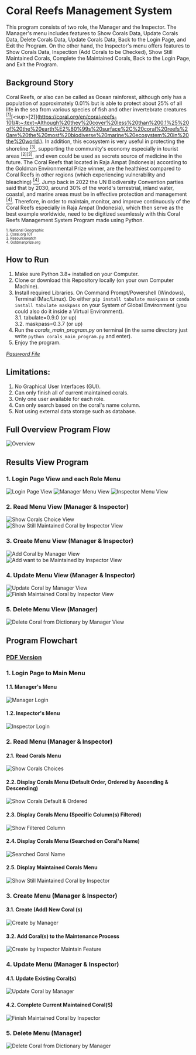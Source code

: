 # Coral Reefs Management System
This program consists of two role, the Manager  and the Inspector. The Manager's menu includes features to Show Corals Data, Update Corals Data, Delete Corals Data, Update Corals Data, Back to the Login Page, and Exit the Program. On the other hand, the Inspector's menu offers features to Show Corals Data, Inspection (Add Corals to be Checked), Show Still Maintained Corals, Complete the Maintained Corals, Back to the Login Page, and Exit the Program.

## Background Story
Coral Reefs, or also can be called as Ocean rainforest, although only has a population of approximately 0.01% but is able to protect about 25% of all life in the sea from various species of fish and other invertebrate creatures [<sup>[1]</sup>](https://education.nationalgeographic.org/resource/coral-reefs/#:~:text=Reefs%20provide%20a%20large%20fraction%20of%20Earth%E2%80%99s%20biodiversity%E2%80%94they%20have%20been%20called%20%E2%80%9Cthe%20rain%20forests%20of%20the%20seas.%E2%80%9D%20Scientists%20estimate%20that%2025%20percent%20of%20all%20marine%20species%20live%20in%20and%20around%20coral%20reefs%2C%20making%20them%20one%20of%20the%20most%20diverse%20habitats%20in%20the%20world.)[<sup>[2]</sup>](https://coral.org/en/coral-reefs-101/#:~:text=Although%20they%20cover%20less%20than%200.1%25%20of%20the%20earth%E2%80%99s%20surface%2C%20coral%20reefs%20are%20the%20most%20biodiverse%20marine%20ecosystem%20in%20the%20world.). In addition, this ecosystem is very useful in protecting the shoreline [<sup>[3]</sup>](https://resourcewatch.org/dashboards/coral-reefs#:~:text=Reefs%20protect%20an%20estimated%20150%2C000%20km%20of%20shoreline%20in%20more%20than%20100%20countries%20and%20territories.%C2%A0On%20average%2C%20coral%20reefs%20reduce%20the%20annual%20expected%20damages%20from%20storms%20globally%20by%20more%20than%20US%244%20billion.), supporting the community's economy especially in tourist areas [<sup>[2]</sup>](https://coral.org/en/coral-reefs-101/#:~:text=Over%20100%20countries%20benefit%20from%20the%20recreational%20value%20of%20coral%20reefs)[<sup>[3]</sup>](https://resourcewatch.org/dashboards/coral-reefs#:~:text=Coral%20reefs%20are%20an%20important%20magnet%20for%20both%20domestic%20and%20international%20tourism%20in%20over%20100%20countries%20and%20territories%2C%20generating%20jobs%2C%20revenue%20and%20foreign%20exchange.), and even could be used as secrets source of medicine in the future. The Coral Reefs that located in Raja Ampat (Indonesia) according to the Goldman Environmental Prize winner, are the healthiest compared to Coral Reefs in other regions (which experiencing vulnerability and bleaching) [<sup>[4]</sup>](https://www.goldmanprize.org/blog/protecting-the-remarkable-coral-reefs-of-raja-ampat-indonesia/#:~:text=Zafer%20is%20optimistic,in%20other%20places.). Jump back in 2022 the UN Biodiversity Convention parties said that by 2030, around 30% of the world's terrestrial, inland water, coastal, and marine areas must be in effective protection and management [<sup>[4]</sup>](https://www.goldmanprize.org/blog/protecting-the-remarkable-coral-reefs-of-raja-ampat-indonesia/#:~:text=Indeed%2C%20in%202022%20the%20parties%20to%20the%20UN%20Biodiversity%20Convention%20called%20for%2030%25%20of%20the%20world%E2%80%99s%20terrestrial%2C%20inland%20water%2C%20coastal%2C%20and%20marine%20areas%20to%20be%20in%20effective%20protection%20and%20management%20by%202030%20(emphasis%20added)). Therefore, in order to maintain, monitor, and improve continuously of the Coral Reefs especially in Raja Ampat (Indonesia), which then serve as the best example worldwide, need to be digitized seamlessly with this Coral Reefs Management System Program made using Python.

<sub><small>1. National Geographic</small></sub><br>
<sub><small>2. Coral.org 101</small></sub><br>
<sub><small>3. Resourcewatch</small></sub><br>
<sub><small>4. Goldmanprize.org</small></sub>

## How to Run
1. Make sure Python 3.8+ installed on your Computer.
2. Clone or download this Repository locally (on your own Computer Machine).
3. Install required Libraries. On Command Prompt/Powershell (Windows), Terminal (Mac/Linux). Do either `pip install tabulate maskpass` or `conda install tabulate maskpass` on your System of Global Environment (you could also do it inside a Virtual Environment). <br>
    3.1. tabulate=0.9.0 (or up) <br>
    3.2. maskpass=0.3.7 (or up)
4. Run the *corals_main_program.py* on terminal (in the same directory just write `python corals_main_program.py` and enter).
5. Enjoy the program.

[*Password File*](https://github.com/zeenfts/coral-reefs-management-system/blob/main/files/__password_role.txt)

## Limitations:
1. No Graphical User Interfaces (GUI).
2. Can only finish all of current maintained corals.
3. Only one user available for each role.
4. Can only search based on the coral's name column.
5. Not using external data storage such as database.

## Full Overview Program Flow
![Overview](https://github.com/zeenfts/coral-reefs-management-system/blob/main/images/flows_program/00_main_menu_coral_full_overview_flow.png?raw=true)

## Results View Program
### 1. Login Page View and each Role Menu
![Login Page View](https://github.com/zeenfts/coral-reefs-management-system/blob/main/images/views_program/01_login_view.png?raw=true)
![Manager Menu View](https://github.com/zeenfts/coral-reefs-management-system/blob/main/images/views_program/01_manager_menu_view.png?raw=true)
![Inspector Menu View](https://github.com/zeenfts/coral-reefs-management-system/blob/main/images/views_program/01_inspector_menu_view.png?raw=true)
### 2. Read Menu View (Manager & Inspector)
![Show Corals Choice View](https://github.com/zeenfts/coral-reefs-management-system/blob/main/images/views_program/02_display_coral_choice_view.png?raw=true)
![Show Still Maintained Coral by Inspector View](https://github.com/zeenfts/coral-reefs-management-system/blob/main/images/views_program/07_coral_still_being_maintained_inspector_view.png?raw=true)
### 3. Create Menu View (Manager & Inspector)
![Add Coral by Manager View](https://github.com/zeenfts/coral-reefs-management-system/blob/main/images/views_program/03_add_coral_manager_view.png?raw=true)
![Add want to be Maintained by Inspector View](https://github.com/zeenfts/coral-reefs-management-system/blob/main/images/views_program/06_coral_check_maintain_inspector_view.png?raw=true)
### 4. Update Menu View (Manager & Inspector)
![Update Coral by Manager View](https://github.com/zeenfts/coral-reefs-management-system/blob/main/images/views_program/05_update_coral_manager_view.png?raw=true)
![Finish Maintained Coral by Inspector View](https://github.com/zeenfts/coral-reefs-management-system/blob/main/images/views_program/08_finish_coral_maintained_inspector_view.png?raw=true)
### 5. Delete Menu View (Manager)
![Delete Coral from Dictionary by Manager View](https://github.com/zeenfts/coral-reefs-management-system/blob/main/images/views_program/04_delete_coral_manager_view.png?raw=true)

## Program Flowchart
### [PDF Version](https://github.com/zeenfts/coral-reefs-management-system/blob/main/files/__password_role.txt)
### 1. Login Page to Main Menu
#### 1.1. Manager's Menu
![Manager Login](https://github.com/zeenfts/coral-reefs-management-system/blob/main/images/flows_program/01_manager_login_menu_flow.png?raw=true)
#### 1.2. Inspector's Menu
![Inspector Login](https://github.com/zeenfts/coral-reefs-management-system/blob/main/images/flows_program/01_inspector_login_menu_flow.png?raw=true)
### 2. Read Menu (Manager & Inspector)
#### 2.1. Read Corals Menu
![Show Corals Choices](https://github.com/zeenfts/coral-reefs-management-system/blob/main/images/flows_program/02_show_corals_choices.png?raw=true)
#### 2.2. Display Corals Menu (Default Order, Ordered by Ascending & Descending)
![Show Corals Default & Ordered](https://github.com/zeenfts/coral-reefs-management-system/blob/main/images/flows_program/02_show_corals_default_ordered.png?raw=true)
#### 2.3. Display Corals Menu (Specific Column(s) Filtered)
![Show Filtered Column](https://github.com/zeenfts/coral-reefs-management-system/blob/main/images/flows_program/02_show_filtered_coral_column.png?raw=true)
#### 2.4. Display Corals Menu (Searched on Coral's Name)
![Searched Coral Name](https://github.com/zeenfts/coral-reefs-management-system/blob/main/images/flows_program/02_show_searched_coral_name.png?raw=true)
#### 2.5. Display Maintained Corals Menu
![Show Still Maintained Coral by Inspector](https://github.com/zeenfts/coral-reefs-management-system/blob/main/images/flows_program/07_still_being_maintained_corals_menu_inspector.png?raw=true)
### 3. Create Menu (Manager & Inspector)
#### 3.1. Create (Add) New Coral (s)
![Create by Manager](https://github.com/zeenfts/coral-reefs-management-system/blob/main/images/flows_program/03_add_coral_menu_manager.png?raw=true)
#### 3.2. Add Coral(s) to the Maintenance Process
![Create by Inspector Maintain Feature](https://github.com/zeenfts/coral-reefs-management-system/blob/main/images/flows_program/06_coral_check_menu_inspector.png?raw=true)
### 4. Update Menu (Manager & Inspector)
#### 4.1. Update Existing Coral(s)
![Update Coral by Manager](https://github.com/zeenfts/coral-reefs-management-system/blob/main/images/flows_program/05_update_coral_menu_manager.png?raw=true)
#### 4.2. Complete Current Maintained Coral(S)
![Finish Maintained Coral by Inspector](https://github.com/zeenfts/coral-reefs-management-system/blob/main/images/flows_program/08_finish_maintained_coral_inspector.png?raw=true)
### 5. Delete Menu (Manager)
![Delete Coral from Dictionary by Manager](https://github.com/zeenfts/coral-reefs-management-system/blob/main/images/flows_program/04_delete_coral_menu_manager.png?raw=true)

